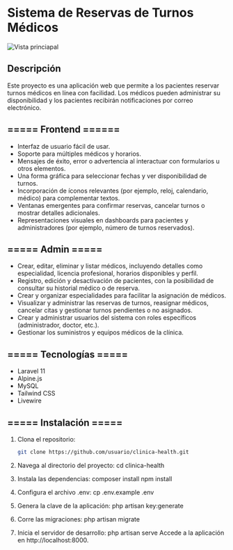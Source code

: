 # Sistema de Reservas de Turnos Médicos

![Vista princiapal](https://i.ibb.co/YcHZrfD/imagen-2025-01-16-183125318.png)


## Descripción
Este proyecto es una aplicación web que permite a los pacientes reservar turnos médicos en línea con facilidad. Los médicos pueden administrar su disponibilidad y los pacientes recibirán notificaciones por correo electrónico.

## ===== Frontend ======
- Interfaz de usuario fácil de usar.
- Soporte para múltiples médicos y horarios.
- Mensajes de éxito, error o advertencia al interactuar con formularios u otros elementos.
- Una forma gráfica para seleccionar fechas y ver disponibilidad de turnos.
- Incorporación de íconos relevantes (por ejemplo, reloj, calendario, médico) para complementar textos.
- Ventanas emergentes para confirmar reservas, cancelar turnos o mostrar detalles adicionales.
- Representaciones visuales en dashboards para pacientes y administradores (por ejemplo, número de turnos reservados).

## ===== Admin =====
- Crear, editar, eliminar y listar médicos, incluyendo detalles como especialidad, licencia profesional, horarios disponibles y perfil.
- Registro, edición y desactivación de pacientes, con la posibilidad de consultar su historial médico o de reserva.
- Crear y organizar especialidades para facilitar la asignación de médicos.
- Visualizar y administrar las reservas de turnos, reasignar médicos, cancelar citas y gestionar turnos pendientes o no asignados.
- Crear y administrar usuarios del sistema con roles específicos (administrador, doctor, etc.).
- Gestionar los suministros y equipos médicos de la clínica. 

## ===== Tecnologías =====
- Laravel 11
- Alpine.js
- MySQL
- Tailwind CSS
- Livewire

## ===== Instalación =====
1. Clona el repositorio:
   ```bash
   git clone https://github.com/usuario/clinica-health.git

2. Navega al directorio del proyecto:
   cd clinica-health

3. Instala las dependencias:
   composer install
   npm install

4. Configura el archivo .env:
   cp .env.example .env

5. Genera la clave de la aplicación:
    php artisan key:generate

6. Corre las migraciones:
    php artisan migrate

7. Inicia el servidor de desarrollo:
   php artisan serve
    Accede a la aplicación en http://localhost:8000.
